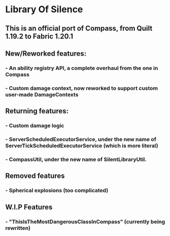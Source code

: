 # Library Of Silence

## This is an official port of Compass, from Quilt 1.19.2 to Fabric 1.20.1

## New/Reworked features:

### - An ability registry API, a complete overhaul from the one in Compass

### - Custom damage context, now reworked to support custom user-made DamageContexts

## Returning features:

### - Custom damage logic

### - ServerScheduledExecutorService, under the new name of ServerTickScheduledExecutorService (which is more literal)

### - CompassUtil, under the new name of SilentLibraryUtil.

## Removed features

### - Spherical explosions (too complicated)

## W.I.P Features

### - "ThisIsTheMostDangerousClassInCompass" (currently being rewritten)
